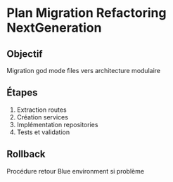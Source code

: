 # Plan Migration Refactoring NextGeneration

## Objectif
Migration god mode files vers architecture modulaire

## Étapes
1. Extraction routes
2. Création services
3. Implémentation repositories
4. Tests et validation

## Rollback
Procédure retour Blue environment si problème
